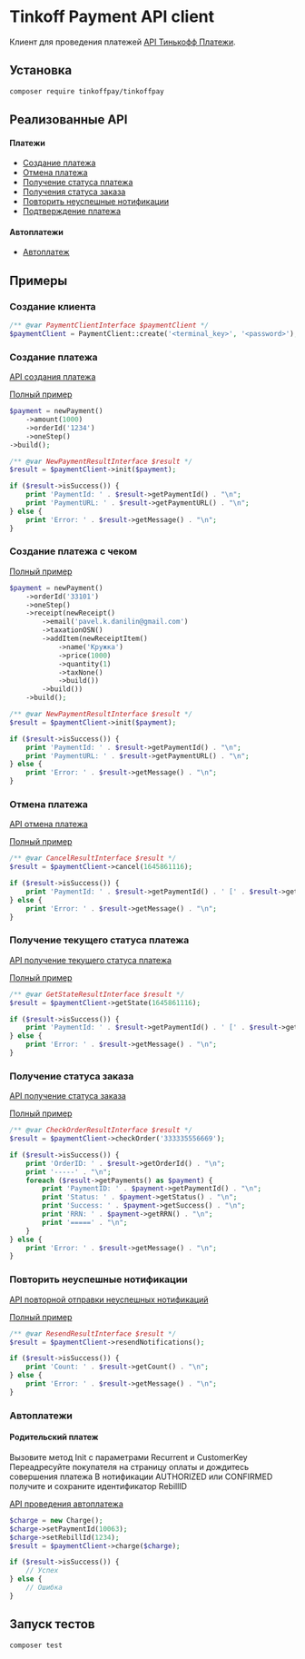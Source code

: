 # Tinkoff Payment API client

Клиент для проведения платежей [API Тинькофф Платежи](https://www.tinkoff.ru/kassa/develop/api/payments/).

## Установка

```sh
composer require tinkoffpay/tinkoffpay
```

## Реализованные API
#### Платежи
- [Создание платежа](https://www.tinkoff.ru/kassa/develop/api/payments/init-description/)
- [Отмена платежа](https://www.tinkoff.ru/kassa/develop/api/payments/cancel-description/)
- [Получение статуса платежа](https://www.tinkoff.ru/kassa/develop/api/payments/getstate-description/)
- [Получения статуса заказа](https://www.tinkoff.ru/kassa/develop/api/payments/checkorder-description/)
- [Повторить неуспешные нотификации](https://www.tinkoff.ru/kassa/develop/api/payments/resend-description/)
- [Подтверждение платежа](https://www.tinkoff.ru/kassa/develop/api/payments/confirm-description/)

#### Автоплатежи
- [Автоплатеж](https://www.tinkoff.ru/kassa/develop/api/autopayments/charge-description/)

## Примеры

### Создание клиента

```php
/** @var PaymentClientInterface $paymentClient */
$paymentClient = PaymentClient::create('<terminal_key>', '<password>');
```

### Создание платежа

[API создания платежа](https://www.tinkoff.ru/kassa/develop/api/payments/init-description/)

[Полный пример](examples/init.php)

```php
$payment = newPayment()
    ->amount(1000)
    ->orderId('1234')
    ->oneStep()
->build();

/** @var NewPaymentResultInterface $result */
$result = $paymentClient->init($payment);

if ($result->isSuccess()) {
    print 'PaymentId: ' . $result->getPaymentId() . "\n";
    print 'PaymentURL: ' . $result->getPaymentURL() . "\n";
} else {
    print 'Error: ' . $result->getMessage() . "\n";
}
```

### Создание платежа с чеком

[Полный пример](examples/init.php)

```php
$payment = newPayment()
    ->orderId('33101')
    ->oneStep()
    ->receipt(newReceipt()
        ->email('pavel.k.danilin@gmail.com')
        ->taxationOSN()
        ->addItem(newReceiptItem()
            ->name('Кружка')
            ->price(1000)
            ->quantity(1)
            ->taxNone()
            ->build())
        ->build())
    ->build();

/** @var NewPaymentResultInterface $result */
$result = $paymentClient->init($payment);

if ($result->isSuccess()) {
    print 'PaymentId: ' . $result->getPaymentId() . "\n";
    print 'PaymentURL: ' . $result->getPaymentURL() . "\n";
} else {
    print 'Error: ' . $result->getMessage() . "\n";
}
```

### Отмена платежа

[API отмена платежа](https://www.tinkoff.ru/kassa/develop/api/payments/cancel-description/)

[Полный пример](examples/cancel.php)

```php
/** @var CancelResultInterface $result */
$result = $paymentClient->cancel(1645861116);

if ($result->isSuccess()) {
    print 'PaymentId: ' . $result->getPaymentId() . ' [' . $result->getStatus() . "]\n";
} else {
    print 'Error: ' . $result->getMessage() . "\n";
}
```

### Получение текущего статуса платежа

[API получение текущего статуса платежа](https://www.tinkoff.ru/kassa/develop/api/payments/getstate-description/)

[Полный пример](examples/get_state.php)

```php
/** @var GetStateResultInterface $result */
$result = $paymentClient->getState(1645861116);

if ($result->isSuccess()) {
    print 'PaymentId: ' . $result->getPaymentId() . ' [' . $result->getStatus() . "]\n";
} else {
    print 'Error: ' . $result->getMessage() . "\n";
}
```

### Получение статуса заказа

[API получение статуса заказа](https://www.tinkoff.ru/kassa/develop/api/payments/checkorder-description/)

[Полный пример](examples/check_order.php)

```php
/** @var CheckOrderResultInterface $result */
$result = $paymentClient->checkOrder('333335556669');

if ($result->isSuccess()) {
    print 'OrderID: ' . $result->getOrderId() . "\n";
    print '-----' . "\n";
    foreach ($result->getPayments() as $payment) {
        print 'PaymentID: ' . $payment->getPaymentId() . "\n";
        print 'Status: ' . $payment->getStatus() . "\n";
        print 'Success: ' . $payment->getSuccess() . "\n";
        print 'RRN: ' . $payment->getRRN() . "\n";
        print '=====' . "\n";
    }
} else {
    print 'Error: ' . $result->getMessage() . "\n";
}
```

### Повторить неуспешные нотификации

[API повторной отправки неуспешных нотификаций](https://www.tinkoff.ru/kassa/develop/api/payments/resend-description/)

[Полный пример](examples/resend.php)

```php
/** @var ResendResultInterface $result */
$result = $paymentClient->resendNotifications();

if ($result->isSuccess()) {
    print 'Count: ' . $result->getCount() . "\n";
} else {
    print 'Error: ' . $result->getMessage() . "\n";
}
```


### Автоплатежи

#### Родительский платеж

Вызовите метод Init с параметрами Recurrent и CustomerKey
Переадресуйте покупателя на страницу оплаты и дождитесь совершения платежа
В нотификации AUTHORIZED или CONFIRMED получите и сохраните идентификатор RebillID

[API проведения автоплатежа](https://www.tinkoff.ru/kassa/develop/api/autopayments/charge-description/)

```php
$charge = new Charge();
$charge->setPaymentId(10063);
$charge->setRebillId(1234);
$result = $paymentClient->charge($charge);

if ($result->isSuccess()) {
    // Успех
} else {
    // Ошибка
}
```

## Запуск тестов

```sh
composer test
```
